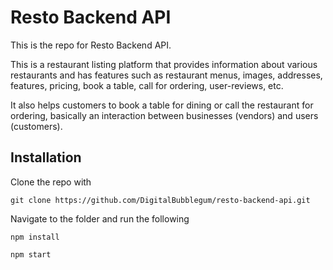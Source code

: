 # Resto Backend API

This is the repo for Resto Backend API.

This is a restaurant listing platform that provides information about various restaurants
and has features such as restaurant menus, images, addresses, features, pricing, book a
table, call for ordering, user-reviews, etc.

It also helps customers to book a table for dining or call the restaurant for ordering,
basically an interaction between businesses (vendors) and users (customers).

## Installation 

Clone the repo with 

` git clone https://github.com/DigitalBubblegum/resto-backend-api.git `

Navigate to the folder and run the following

```
npm install

npm start

```